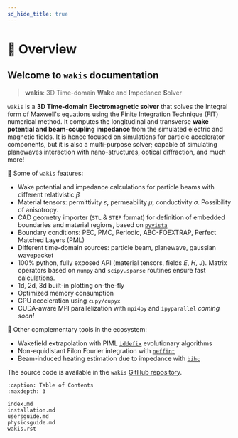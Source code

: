 ```yaml
---
sd_hide_title: true
---
```

# 🔎 Overview

## Welcome to `wakis` documentation

> **wakis**: 3D Time-domain **Wak**e and **I**mpedance **S**olver

`wakis` is a **3D Time-domain Electromagnetic solver** that solves the Integral form of Maxwell's equations using the Finite Integration Technique (FIT) numerical method. It computes the longitudinal and transverse **wake potential and beam-coupling impedance** from the simulated electric and magnetic fields. It is hence focused on simulations for particle accelerator components, but it is also a multi-purpose solver; capable of simulating planewaves interaction with nano-structures, optical diffraction, and much more!

🚀 Some of `wakis` features:

* Wake potential and impedance calculations for particle beams with different relativistic $\beta$
* Material tensors: permittivity $\varepsilon$, permeability $\mu$, conductivity $\sigma$. Possibility of anisotropy.
* CAD geometry importer (`STL` & `STEP` format) for definition of embedded boundaries and material regions, based on [`pyvista`](https://github.com/pyvista/pyvista) 
* Boundary conditions: PEC, PMC, Periodic, ABC-FOEXTRAP, Perfect Matched Layers (PML)
* Different time-domain sources: particle beam, planewave, gaussian wavepacket
* 100% python, fully exposed API (material tensors, fields $E$, $H$, $J$). Matrix operators based on `numpy` and `scipy.sparse` routines ensure fast calculations.
* 1d, 2d, 3d built-in plotting on-the-fly
* Optimized memory consumption
* GPU acceleration using `cupy/cupyx`
* CUDA-aware MPI parallelization with `mpi4py` and `ipyparallel` *coming soon!*

🧩 Other complementary tools in the ecosystem:
* Wakefield extrapolation with PIML [`iddefix`](https://github.com/ImpedanCEI/IDDEFIX) evolutionary algorithms
* Non-equidistant Filon Fourier integration with [`neffint`](https://github.com/ImpedanCEI/neffint)
* Beam-induced heating estimation due to impedance with [`bihc`](https://github.com/ImpedanCEI/BIHC)


The source code is available in the `wakis` [GitHub repository](https://github.com/ImpedanCEI/wakis).

```{toctree} 
:caption: Table of Contents
:maxdepth: 3

index.md
installation.md
usersguide.md
physicsguide.md
wakis.rst
```
